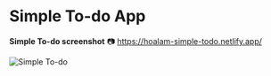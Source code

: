 # Simple To-do App

**Simple To-do screenshot** 📷 https://hoalam-simple-todo.netlify.app/

![Simple To-do](https://user-images.githubusercontent.com/78774658/119127969-3ba10580-ba5f-11eb-9b05-5f863fdd3b97.png)
